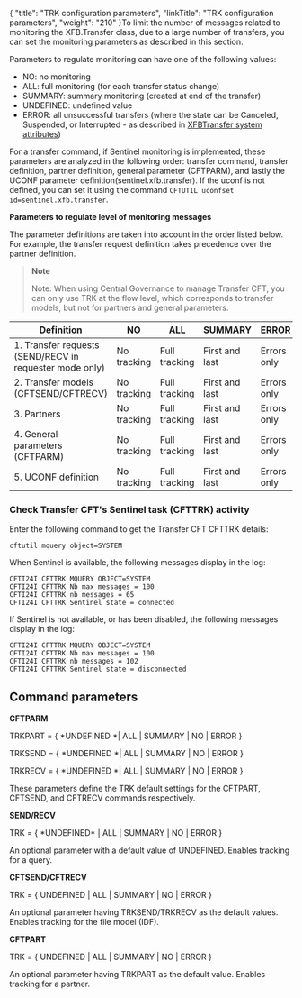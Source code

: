 {
    "title": "TRK configuration parameters",
    "linkTitle": "TRK configuration parameters",
    "weight": "210"
}To limit the number of messages related to monitoring the XFB.Transfer class, due to a large number of transfers, you can set the monitoring parameters as described in this section.

Parameters to regulate monitoring can have one of the following values:

- NO: no monitoring
- ALL: full monitoring (for each transfer status change)
- SUMMARY: summary monitoring (created at end of the transfer)
- UNDEFINED: undefined value
- ERROR: all unsuccessful transfers (where the state can be Canceled, Suspended, or Interrupted - as described in [XFBTransfer system attributes](../intro_sentinel/pesit_prot_sentinel))

For a transfer command, if Sentinel monitoring is implemented, these parameters are analyzed in the following order: transfer command, transfer definition, partner definition, general parameter (CFTPARM), and lastly the UCONF parameter definition(sentinel.xfb.transfer). If the uconf is not defined, you can set it using the command `CFTUTIL uconfset id=sentinel.xfb.transfer`.

****Parameters to regulate level of monitoring messages****

The parameter definitions are taken into account in the order listed below. For example, the transfer request definition takes precedence over the partner definition.

> **Note**
>
> Note: When using Central Governance to manage Transfer CFT, you can only use TRK at the flow level, which corresponds to transfer models, but not for partners and general parameters.


| Definition  | NO  | ALL  | SUMMARY  | ERROR  | UNDEFINED  |
| --- | --- | --- | --- | --- | --- |
| 1. Transfer requests (SEND/RECV in requester mode only)  | No tracking  | Full tracking  | First and last  | Errors only  | Uses the transfer definition  |
| 2. Transfer models (CFTSEND/CFTRECV) | No tracking | Full tracking | First and last | Errors only  | Uses the partner definition  |
| 3. Partners | No tracking | Full tracking | First and last  | Errors only  | Uses the general parameter definition  |
| 4. General parameters (CFTPARM)  | No tracking  | Full tracking  | First and last  | Errors only  | Uses the UCONF definition (sentinel.xfb.transfer)  |
| 5. UCONF definition  | No<br/> tracking | Full tracking  | First and last  | Errors only  | N/A  |


### Check Transfer CFT's Sentinel task (CFTTRK) activity

Enter the following command to get the Transfer CFT CFTTRK details:

```
cftutil mquery object=SYSTEM
```

When Sentinel is available, the following messages display in the log:

```
CFTI24I CFTTRK MQUERY OBJECT=SYSTEM
CFTI24I CFTTRK Nb max messages = 100
CFTI24I CFTTRK nb messages = 65
CFTI24I CFTTRK Sentinel state = connected
```

If Sentinel is not available, or has been disabled, the following messages display in the log:

```
CFTI24I CFTTRK MQUERY OBJECT=SYSTEM
CFTI24I CFTTRK Nb max messages = 100
CFTI24I CFTTRK nb messages = 102
CFTI24I CFTTRK Sentinel state = disconnected
```

Command parameters
------------------

****CFTPARM****

TRKPART = { \*UNDEFINED \*&#124; ALL &#124; SUMMARY &#124; NO &#124; ERROR }

TRKSEND = { \*UNDEFINED \*&#124; ALL &#124; SUMMARY &#124; NO &#124; ERROR }

TRKRECV =
{ \*UNDEFINED \*&#124; ALL &#124; SUMMARY &#124; NO &#124; ERROR }

These parameters define the TRK default settings for the CFTPART, CFTSEND, and CFTRECV commands respectively.

****SEND/RECV****

TRK =
{ \*UNDEFINED\* &#124; ALL &#124; SUMMARY &#124; NO &#124; ERROR }

An optional parameter with a default value of UNDEFINED. Enables tracking for a query.

****CFTSEND/CFTRECV****

TRK =
{ UNDEFINED &#124; ALL &#124; SUMMARY &#124; NO &#124; ERROR }

An optional parameter having TRKSEND/TRKRECV as the default values. Enables tracking for the file model (IDF).

****CFTPART****

TRK = { UNDEFINED &#124; ALL &#124; SUMMARY &#124; NO &#124; ERROR }

An optional parameter having TRKPART as the default value. Enables tracking for a partner.
